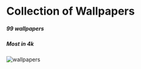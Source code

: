 # Collection of Wallpapers 
##### 99 wallpapers
##### Most in 4k

![wallpapers](resources/Preview.png)